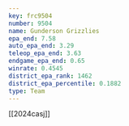 ```yaml
---
key: frc9504
number: 9504
name: Gunderson Grizzlies
epa_end: 7.58
auto_epa_end: 3.29
teleop_epa_end: 3.63
endgame_epa_end: 0.65
winrate: 0.4545
district_epa_rank: 1462
district_epa_percentile: 0.1882
type: Team
---
```

[[2024casj]]
